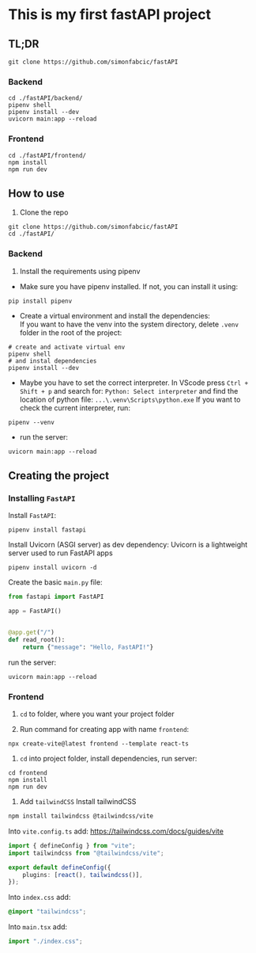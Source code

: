 # This is my first fastAPI project

## TL;DR

```shell
git clone https://github.com/simonfabcic/fastAPI
```

### Backend

```shell
cd ./fastAPI/backend/
pipenv shell
pipenv install --dev
uvicorn main:app --reload
```

### Frontend

```shell
cd ./fastAPI/frontend/
npm install
npm run dev
```

## How to use

1. Clone the repo

```shell
git clone https://github.com/simonfabcic/fastAPI
cd ./fastAPI/
```

### Backend

1. Install the requirements using pipenv

-   Make sure you have pipenv installed. If not, you can install it using:

```shell
pip install pipenv
```

-   Create a virtual environment and install the dependencies:  
     If you want to have the venv into the system directory, delete `.venv` folder in the root of the project:

```shell
# create and activate virtual env
pipenv shell
# and instal dependencies
pipenv install --dev
```

-   Maybe you have to set the correct interpreter. In VScode press
    `Ctrl + Shift + p`
    and search for:
    `Python: Select interpreter`
    and find the location of python file:
    `...\.venv\Scripts\python.exe`
    If you want to check the current interpreter, run:

```shell
pipenv --venv
```

-   run the server:

```shell
uvicorn main:app --reload
```

## Creating the project

### Installing `FastAPI`

Install `FastAPI`:

```shell
pipenv install fastapi
```

Install Uvicorn (ASGI server) as dev dependency: Uvicorn is a lightweight server used to run FastAPI apps

```shell
pipenv install uvicorn -d
```

Create the basic `main.py` file:

```py
from fastapi import FastAPI

app = FastAPI()


@app.get("/")
def read_root():
    return {"message": "Hello, FastAPI!"}
```

run the server:

```shell
uvicorn main:app --reload
```

### Frontend

1. `cd` to folder, where you want your project folder

1. Run command for creating app with name `frontend`:

```terminal
npx create-vite@latest frontend --template react-ts
```

1. `cd` into project folder, install dependencies, run server:

```shell
cd frontend
npm install
npm run dev
```

1. Add `tailwindCSS`
   Install tailwindCSS

```bash
npm install tailwindcss @tailwindcss/vite
```

Into `vite.config.ts` add:
https://tailwindcss.com/docs/guides/vite

```ts
import { defineConfig } from "vite";
import tailwindcss from "@tailwindcss/vite";

export default defineConfig({
    plugins: [react(), tailwindcss()],
});
```

Into `index.css` add:

```css
@import "tailwindcss";
```

Into `main.tsx` add:

```ts
import "./index.css";
```
